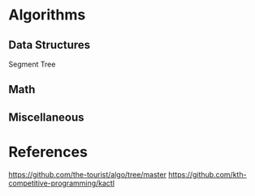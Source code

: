 # Algorithms

## Data Structures
Segment Tree
## Math

## Miscellaneous

# References
https://github.com/the-tourist/algo/tree/master
https://github.com/kth-competitive-programming/kactl
